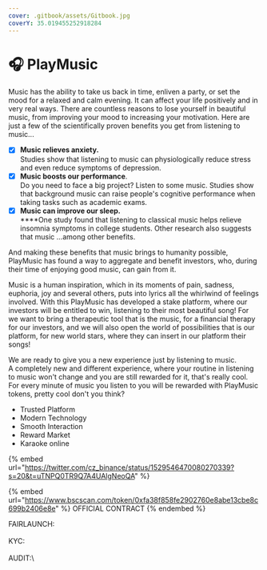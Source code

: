```yaml
---
cover: .gitbook/assets/Gitbook.jpg
coverY: 35.019455252918284
---
```


# 🎧 PlayMusic

Music has the ability to take us back in time, enliven a party, or set the mood for a relaxed and calm evening. It can affect your life positively and in very real ways. There are countless reasons to lose yourself in beautiful music, from improving your mood to increasing your motivation. Here are just a few of the scientifically proven benefits you get from listening to music...

* [x] **Music relieves anxiety.**\
  Studies show that listening to music can physiologically reduce stress and even reduce symptoms of depression.
* [x] **Music boosts our performance**. \
  Do you need to face a big project? Listen to some music. Studies show that background music can raise people's cognitive performance when taking tasks such as academic exams.
* [x] **Music can improve our sleep.**\
  ****One study found that listening to classical music helps relieve insomnia symptoms in college students. Other research also suggests that music ...among other benefits.

And making these benefits that music brings to humanity possible, PlayMusic has found a way to aggregate and benefit investors, who, during their time of enjoying good music, can gain from it.

Music is a human inspiration, which in its moments of pain, sadness, euphoria, joy and several others, puts into lyrics all the whirlwind of feelings involved. With this PlayMusic has developed a stake platform, where our investors will be entitled to win, listening to their most beautiful song! For we want to bring a therapeutic tool that is the music, for a financial therapy for our investors, and we will also open the world of possibilities that is our platform, for new world stars, where they can insert in our platform their songs!&#x20;

We are ready to give you a new experience just by listening to music.\
A completely new and different experience, where your routine in listening to music won't change and you are still rewarded for it, that's really cool. For every minute of music you listen to you will be rewarded with PlayMusic tokens, pretty cool don't you think?

* Trusted Platform
* Modern Technology
* Smooth Interaction
* Reward Market
* Karaoke online

{% embed url="https://twitter.com/cz_binance/status/1529546470080270339?s=20&t=uTNPQ0TR9Q7A4UAlgNeoQA" %}

{% embed url="https://www.bscscan.com/token/0xfa38f858fe2902760e8abe13cbe8c699b2406e8e" %}
OFFICIAL CONTRACT
{% endembed %}

FAIRLAUNCH:\
\
KYC:\
\
AUDIT:\


